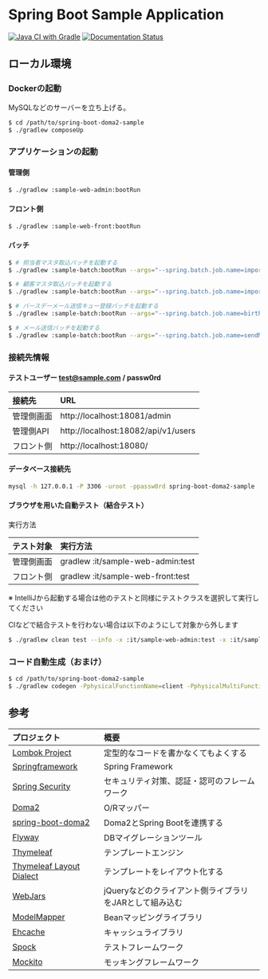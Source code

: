 # Spring Boot Sample Application

[![Java CI with Gradle](https://github.com/miyabayt/spring-boot-doma2-sample/actions/workflows/gradle.yml/badge.svg?branch=main)](https://github.com/miyabayt/spring-boot-doma2-sample/actions/workflows/gradle.yml)
[![Documentation Status](https://readthedocs.org/projects/spring-boot-doma2-sample/badge/?version=latest)](http://spring-boot-doma2-sample.readthedocs.io/ja/latest/?badge=latest)

## ローカル環境

### Dockerの起動
MySQLなどのサーバーを立ち上げる。

```bash
$ cd /path/to/spring-boot-doma2-sample
$ ./gradlew composeUp
```

### アプリケーションの起動

#### 管理側
```bash
$ ./gradlew :sample-web-admin:bootRun
```

#### フロント側
```bash
$ ./gradlew :sample-web-front:bootRun
```

#### バッチ
```bash
$ # 担当者マスタ取込バッチを起動する
$ ./gradlew :sample-batch:bootRun --args="--spring.batch.job.name=importStaffJob"

$ # 顧客マスタ取込バッチを起動する
$ ./gradlew :sample-batch:bootRun --args="--spring.batch.job.name=importUserJob"

$ # バースデーメール送信キュー登録バッチを起動する
$ ./gradlew :sample-batch:bootRun --args="--spring.batch.job.name=birthdayMailJob"

$ # メール送信バッチを起動する
$ ./gradlew :sample-batch:bootRun --args="--spring.batch.job.name=sendMailJob"
```

### 接続先情報
#### テストユーザー test@sample.com / passw0rd

| 接続先| URL                                       |
| :-----|:------------------------------------------|
| 管理側画面| http://localhost:18081/admin              |
| 管理側API| http://localhost:18082/api/v1/users |
| フロント側| http://localhost:18080/                   |

#### データベース接続先

```bash
mysql -h 127.0.0.1 -P 3306 -uroot -ppassw0rd spring-boot-doma2-sample
```

#### ブラウザを用いた自動テスト（結合テスト）
実行方法

| テスト対象| 実行方法|
| :-----| :---------------------------------------|
| 管理側画面| gradlew :it/sample-web-admin:test|
| フロント側| gradlew :it/sample-web-front:test|

※ IntelliJから起動する場合は他のテストと同様にテストクラスを選択して実行してください

CIなどで結合テストを行わない場合は以下のようにして対象から外します
```bash
$ ./gradlew clean test --info -x :it/sample-web-admin:test -x :it/sample-web-front:test
```

### コード自動生成（おまけ）
```bash
$ cd /path/to/spring-boot-doma2-sample
$ ./gradlew codegen -PphysicalFunctionName=client -PphysicalMultiFunctionName=clients -PlogicalFunctionName=取引先 [-Ptarget=dao|entity|repository|service|controller|html]
```

## 参考

| プロジェクト| 概要|
| :---------------------------------------| :-------------------------------|
| [Lombok Project](https://projectlombok.org/)| 定型的なコードを書かなくてもよくする|
| [Springframework](https://projects.spring.io/spring-framework/)| Spring Framework|
| [Spring Security](https://projects.spring.io/spring-security/)| セキュリティ対策、認証・認可のフレームワーク|
| [Doma2](https://doma.readthedocs.io/ja/stable/)| O/Rマッパー|
| [spring-boot-doma2](https://github.com/domaframework/doma-spring-boot)| Doma2とSpring Bootを連携する|
| [Flyway](https://flywaydb.org/)| DBマイグレーションツール|
| [Thymeleaf](http://www.thymeleaf.org/)| テンプレートエンジン|
| [Thymeleaf Layout Dialect](https://ultraq.github.io/thymeleaf-layout-dialect/)| テンプレートをレイアウト化する|
| [WebJars](https://www.webjars.org/)| jQueryなどのクライアント側ライブラリをJARとして組み込む|
| [ModelMapper](http://modelmapper.org/)| Beanマッピングライブラリ|
| [Ehcache](http://www.ehcache.org/)| キャッシュライブラリ|
| [Spock](http://spockframework.org/)| テストフレームワーク|
| [Mockito](http://site.mockito.org/)| モッキングフレームワーク |
